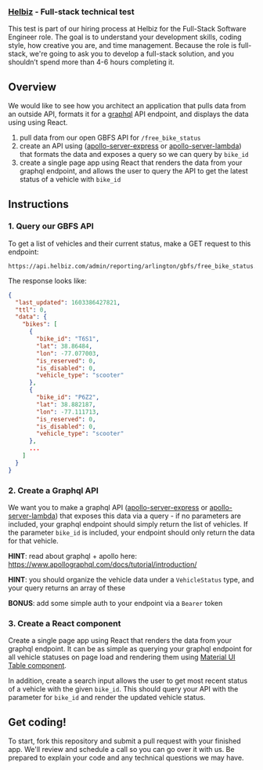 ### [Helbiz](https://helbiz.com) - Full-stack technical test
This test is part of our hiring process at Helbiz for the Full-Stack Software Engineer role. The goal is to understand your development skills, coding style, how creative you are, and time management. Because the role is full-stack, we're going to ask you to develop a full-stack solution, and you shouldn’t spend more than 4-6 hours completing it.

Overview
------
We would like to see how you architect an application that pulls data from an outside API, formats it for a [graphql](https://graphql.org/) API endpoint, and displays the data using using React.

1. pull data from our open GBFS API for `/free_bike_status`
2. create an API using ([apollo-server-express](https://www.npmjs.com/package/apollo-server-express) or [apollo-server-lambda](https://www.npmjs.com/package/apollo-server-lambda)) that formats the data and exposes a query so we can query by `bike_id`
3. create a single page app using React that renders the data from your graphql endpoint, and allows the user to query the API to get the latest status of a vehicle with `bike_id`

Instructions
------

### 1. Query our GBFS API
To get a list of vehicles and their current status, make a GET request to this endpoint:

```
https://api.helbiz.com/admin/reporting/arlington/gbfs/free_bike_status.json
```

The response looks like:
```json
{
  "last_updated": 1603386427821,
  "ttl": 0,
  "data": {
    "bikes": [
      {
        "bike_id": "T6S1",
        "lat": 38.86484,
        "lon": -77.077003,
        "is_reserved": 0,
        "is_disabled": 0,
        "vehicle_type": "scooter"
      },
      {
        "bike_id": "P6Z2",
        "lat": 38.882187,
        "lon": -77.111713,
        "is_reserved": 0,
        "is_disabled": 0,
        "vehicle_type": "scooter"
      },
      ...
    ]
  }
}
```

### 2. Create a Graphql API
We want you to make a graphql API ([apollo-server-express](https://www.npmjs.com/package/apollo-server-express) or [apollo-server-lambda](https://www.npmjs.com/package/apollo-server-lambda)) that exposes this data via a query - if no parameters are included, your graphql endpoint should simply return the list of vehicles. If the parameter `bike_id` is included, your endpoint should only return the data for that vehicle.

**HINT**: read about graphql + apollo here: https://www.apollographql.com/docs/tutorial/introduction/

**HINT**: you should organize the vehicle data under a `VehicleStatus` type, and your query returns an array of these

**BONUS**: add some simple auth to your endpoint via a `Bearer` token

### 3. Create a React component
Create a single page app using React that renders the data from your graphql endpoint. It can be as simple as querying your graphql endpoint for all vehicle statuses on page load and rendering them using [Material UI Table component](https://material-ui.com/components/tables/).

In addition, create a search input allows the user to get most recent status of a vehicle with the given `bike_id`. This should query your API with the parameter for `bike_id` and render the updated vehicle status.


Get coding!
------

To start, fork this repository and submit a pull request with your finished app. We'll review and schedule a call so you can go over it with us. Be prepared to explain your code and any technical questions we may have.
